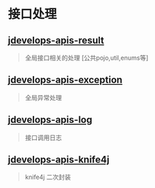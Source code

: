 # 接口处理

## [jdevelops-apis-result](jdevelops-apis-result/💬接口包裹类.md)
> 全局接口相关的处理 [公共pojo,util,enums等]


## [jdevelops-apis-exception](jdevelops-apis-exception/❌全局异常捕获.md)
> 全局异常处理


## [jdevelops-apis-log](jdevelops-apis-log/🗑️接口调用日志.md)
> 接口调用日志


## [jdevelops-apis-knife4j](jdevelops-apis-knife4j/knife4j二次封装.md)
> knife4j 二次封装

